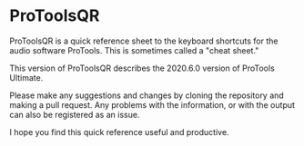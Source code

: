 # ProToolsQR

ProToolsQR is a quick reference sheet to the keyboard shortcuts for
the audio software ProTools. This is sometimes called a "cheat sheet."

This version of ProToolsQR describes the 2020.6.0 version of ProTools
Ultimate.

Please make any suggestions and changes by cloning the repository and
making a pull request. Any problems with the information, or with the
output can also be registered as an issue.

I hope you find this quick reference useful and productive.
